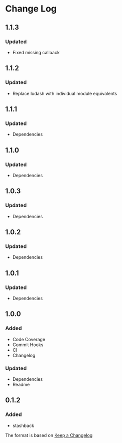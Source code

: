 # Change Log

## 1.1.3
### Updated
- Fixed missing callback

## 1.1.2
### Updated
- Replace lodash with individual module equivalents

## 1.1.1
### Updated
- Dependencies

## 1.1.0
### Updated
- Dependencies

## 1.0.3
### Updated
- Dependencies

## 1.0.2
### Updated
- Dependencies

## 1.0.1
### Updated
- Dependencies

## 1.0.0
### Added
- Code Coverage
- Commit Hooks
- CI
- Changelog

### Updated
- Dependencies
- Readme


## 0.1.2
### Added
- stashback

The format is based on [Keep a Changelog](http://keepachangelog.com/)
